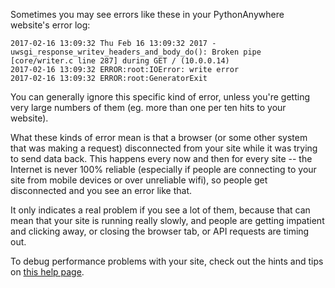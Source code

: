 <!--
.. title: GeneratorExit/OSError: write error messages
.. slug: GeneratorExit
.. date: 2017-03-02
.. tags:
.. category:
.. link:
.. description:
.. type: text
-->

Sometimes you may see errors like these in your PythonAnywhere website's error log:

    2017-02-16 13:09:32 Thu Feb 16 13:09:32 2017 - uwsgi_response_writev_headers_and_body_do(): Broken pipe [core/writer.c line 287] during GET / (10.0.0.14)
    2017-02-16 13:09:32 ERROR:root:IOError: write error
    2017-02-16 13:09:32 ERROR:root:GeneratorExit

You can generally ignore this specific kind of error, unless you're getting very large
numbers of them (eg. more than one per ten hits to your website).

What these kinds of error mean is that a browser (or some other system that was making a request)
disconnected from your site while it was trying
to send data back.  This happens every now and then for every site -- the
Internet is never 100% reliable (especially if people are connecting to your
site from mobile devices or over unreliable wifi), so people get disconnected
and you see an error like that.

It only indicates a real problem if you see a lot of them, because that can mean
that your site is running really slowly, and people are getting impatient and
clicking away, or closing the browser tab, or API requests are timing out.

To debug performance problems with your site, check out the hints and tips on
[this help page](/pages/MySiteIsSlow).
